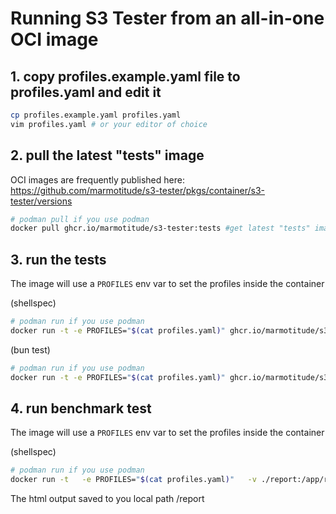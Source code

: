 # Running S3 Tester from an all-in-one OCI image

## 1. copy profiles.example.yaml file to profiles.yaml and edit it

```sh
cp profiles.example.yaml profiles.yaml
vim profiles.yaml # or your editor of choice
```

## 2. pull the latest "tests" image

OCI images are frequently published here: https://github.com/marmotitude/s3-tester/pkgs/container/s3-tester/versions

```sh
# podman pull if you use podman
docker pull ghcr.io/marmotitude/s3-tester:tests #get latest "tests" image
```

## 3. run the tests

The image will use a `PROFILES` env var to set the profiles inside the container

(shellspec)

```sh
# podman run if you use podman
docker run -t -e PROFILES="$(cat profiles.yaml)" ghcr.io/marmotitude/s3-tester:tests test.sh --profiles default --clients aws,mgc --tests 1,2,53,64
```

(bun test)

```sh
# podman run if you use podman
docker run -t -e PROFILES="$(cat profiles.yaml)" ghcr.io/marmotitude/s3-tester:tests js-test.sh --profiles br-ne1
```

## 4. run benchmark test

The image will use a `PROFILES` env var to set the profiles inside the container

(shellspec)

```sh
# podman run if you use podman
docker run -t   -e PROFILES="$(cat profiles.yaml)"   -v ./report:/app/report   ghcr.io/marmotitude/s3-tester:tests   benchmark-test.sh --profiles profile1 --clients aws --sizes 1,2,3 --quantity 1,2,3 --workers 64 --times 10
```

The html output saved to you local path /report
